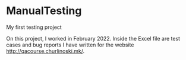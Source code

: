 # ManualTesting
My first testing project

On this project, I worked in February 2022.
Inside the Excel file are test cases and bug reports I have written for the website http://qacourse.churlinoski.mk/.
